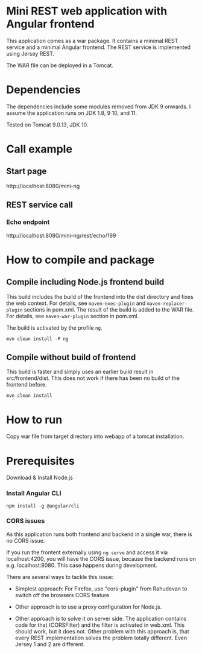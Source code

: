 # Mini REST web application with Angular frontend
This application comes as a war package.
It contains a minimal REST service and a minimal Angular frontend.
The REST service is implemented using Jersey REST.
 
The WAR file can be deployed in a Tomcat. 

# Dependencies
The dependencies include some modules removed from JDK 9 onwards. 
I assume the application runs on JDK 1.8, 9 10, and 11.

Tested on Tomcat 9.0.13, JDK 10.

# Call example

## Start page
http://localhost:8080/mini-ng

## REST service call

### Echo endpoint
http://localhost:8080/mini-ng/rest/echo/199

# How to compile and package

## Compile including Node.js frontend build
This build includes the build of the frontend into the dist directory and fixes the web context. 
For details, see ```maven-exec-plugin``` and ```maven-replacer-plugin``` sections in pom.xml.
The result of the build is added to the WAR file. For details, see ```maven-war-plugin``` section in pom.xml.

The build is activated by the profile ```ng```.

```mvn clean install -P ng```
 
## Compile without build of frontend
This build is faster and simply uses an earlier build result in src/frontend/dist. This does not work if there
has been no build of the frontend before.

```mvn clean install```

# How to run
Copy war file from target directory into webapp of a tomcat installation.

# Prerequisites

Download & Install Node.js

### Install Angular CLI

```npm install -g @angular/cli```

### CORS issues
As this application runs both frontend and backend in a single war, there is no CORS issue.

If you run the frontent externally using ```ng serve``` and access it via localhost:4200, you will have the CORS issue, because the
backend runs on e.g. localhost:8080. This case happens during development.

There are several ways to tackle this issue:

* Simplest approach: For Firefox, use "cors-plugin" from Rahudevan to switch off the browsers CORS feature.

* Other approach is to use a proxy configuration for Node.js.

* Other approach is to solve it on server side. The application contains code for that (CORSFilter) and the filter
is activated in web.xml. This should work, but it does not. Other problem with this approach is, that every REST
implementation solves the problem totally different. Even Jersey 1 and 2 are different.



